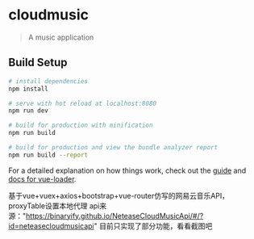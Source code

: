 # cloudmusic

> A music application

## Build Setup

``` bash
# install dependencies
npm install

# serve with hot reload at localhost:8080
npm run dev

# build for production with minification
npm run build

# build for production and view the bundle analyzer report
npm run build --report
```

For a detailed explanation on how things work, check out the [guide](http://vuejs-templates.github.io/webpack/) and [docs for vue-loader](http://vuejs.github.io/vue-loader).

基于vue+vuex+axios+bootstrap+vue-router仿写的网易云音乐API，proxyTable设置本地代理
api来源："https://binaryify.github.io/NeteaseCloudMusicApi/#/?id=neteasecloudmusicapi"
目前只实现了部分功能，看看截图吧

